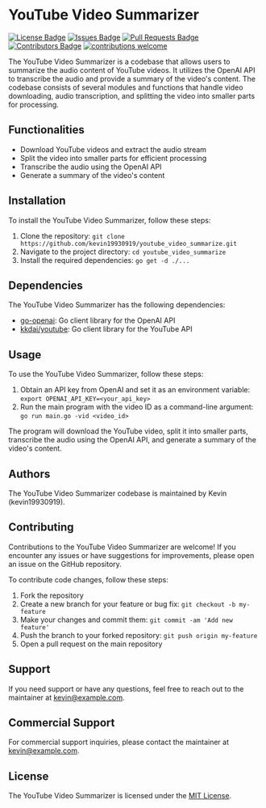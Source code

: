 # YouTube Video Summarizer

[![License Badge](https://img.shields.io/github/license/kevin19930919/youtube_video_summarize)](https://github.com/kevin19930919/youtube_video_summarize/blob/main/LICENSE)
[![Issues Badge](https://img.shields.io/github/issues/kevin19930919/youtube_video_summarize)](https://github.com/kevin19930919/youtube_video_summarize/issues)
[![Pull Requests Badge](https://img.shields.io/github/issues-pr/kevin19930919/youtube_video_summarize)](https://github.com/kevin19930919/youtube_video_summarize/pulls)
[![Contributors Badge](https://img.shields.io/github/contributors/kevin19930919/youtube_video_summarize)](https://github.com/kevin19930919/youtube_video_summarize/graphs/contributors)
[![contributions welcome](https://img.shields.io/badge/contributions-welcome-brightgreen.svg?style=flat)](https://github.com/dwyl/esta/issues)

The YouTube Video Summarizer is a codebase that allows users to summarize the audio content of YouTube videos. It utilizes the OpenAI API to transcribe the audio and provide a summary of the video's content. The codebase consists of several modules and functions that handle video downloading, audio transcription, and splitting the video into smaller parts for processing.

## Functionalities

- Download YouTube videos and extract the audio stream
- Split the video into smaller parts for efficient processing
- Transcribe the audio using the OpenAI API
- Generate a summary of the video's content

## Installation

To install the YouTube Video Summarizer, follow these steps:

1. Clone the repository: `git clone https://github.com/kevin19930919/youtube_video_summarize.git`
2. Navigate to the project directory: `cd youtube_video_summarize`
3. Install the required dependencies: `go get -d ./...`

## Dependencies

The YouTube Video Summarizer has the following dependencies:

- [go-openai](https://github.com/sashabaranov/go-openai): Go client library for the OpenAI API
- [kkdai/youtube](https://github.com/kkdai/youtube): Go client library for the YouTube API

## Usage

To use the YouTube Video Summarizer, follow these steps:

1. Obtain an API key from OpenAI and set it as an environment variable: `export OPENAI_API_KEY=<your_api_key>`
2. Run the main program with the video ID as a command-line argument: `go run main.go -vid <video_id>`

The program will download the YouTube video, split it into smaller parts, transcribe the audio using the OpenAI API, and generate a summary of the video's content.

## Authors

The YouTube Video Summarizer codebase is maintained by Kevin (kevin19930919).

## Contributing

Contributions to the YouTube Video Summarizer are welcome! If you encounter any issues or have suggestions for improvements, please open an issue on the GitHub repository.

To contribute code changes, follow these steps:

1. Fork the repository
2. Create a new branch for your feature or bug fix: `git checkout -b my-feature`
3. Make your changes and commit them: `git commit -am 'Add new feature'`
4. Push the branch to your forked repository: `git push origin my-feature`
5. Open a pull request on the main repository

## Support

If you need support or have any questions, feel free to reach out to the maintainer at kevin@example.com.

## Commercial Support

For commercial support inquiries, please contact the maintainer at kevin@example.com.

## License

The YouTube Video Summarizer is licensed under the [MIT License](https://github.com/kevin19930919/youtube_video_summarize/blob/main/LICENSE).